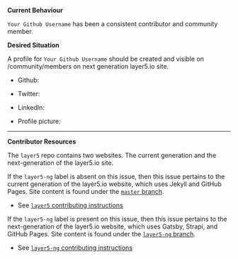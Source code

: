 **Current Behaviour**

`Your Github Username` has been a consistent contributor and community member.

**Desired Situation**

A profile for `Your Github Username` should be created and visible on /community/members on next generation layer5.io site.

- Github:

- Twitter:

- LinkedIn:

- Profile picture:

---

**Contributor Resources**

The `layer5` repo contains two websites. The current generation and the next-generation of the layer5.io site.

If the `layer5-ng` label is absent on this issue, then this issue pertains to the current generation of the layer5.io website, which uses Jekyll and GitHub Pages. Site content is found under the <a href="https://github.com/layer5io/layer5/tree/master">`master` branch</a>.

- See <a href="https://github.com/layer5io/layer5/blob/master/CONTRIBUTING.md">`layer5` contributing instructions</a>

If the `layer5-ng` label is present on this issue, then this issue pertains to the next-generation of the layer5.io website, which uses Gatsby, Strapi, and GitHub Pages. Site content is found under the <a  href="https://github.com/layer5io/layer5/tree/layer5-ng">`layer5-ng` branch</a>.

- See <a href="https://github.com/layer5io/layer5/blob/layer5-ng/CONTRIBUTING.md">`layer5-ng` contributing instructions</a>
